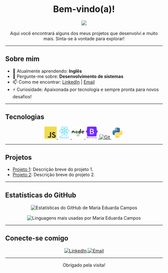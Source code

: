 <h1 align="center">Bem-vindo(a)!</h1>

<p align="center">
  <img src="https://readme-typing-svg.herokuapp.com?lines=Olá,+eu+sou+a+Maria+Eduarda+Oliveira+Campos;Tenho+17+anos;Desenvolvedora+de+Software;Bem-vindo+ao+meu+perfil+GitHub&center=true&width=600&height=50&color=FAB4F2">
</p>

<p align="center">
  Aqui você encontrará alguns dos meus projetos que desenvolvi e muito mais. Sinta-se à vontade para explorar!
</p>

---

## Sobre mim

- 🌱 Atualmente aprendendo: **Inglês**
- 💬 Pergunte-me sobre: **Desenvolvimento de sistemas**
- 📫 Como me encontrar: [LinkedIn](https://www.linkedin.com/in/maria-eduardameoc/) | [Email](mailto:mariaeduocampos@gmail.com)
- ⚡ Curiosidade: Apaixonada por tecnologia e sempre pronta para novos desafios!

---

## Tecnologias

<p align="center">
  <a href="https://developer.mozilla.org/en-US/docs/Web/JavaScript" target="_blank">
    <img src="https://raw.githubusercontent.com/devicons/devicon/master/icons/javascript/javascript-original.svg" alt="JavaScript" width="40" height="40"/>
  </a>
  <a href="https://reactjs.org/" target="_blank">
    <img src="https://raw.githubusercontent.com/devicons/devicon/master/icons/react/react-original-wordmark.svg" alt="React" width="40" height="40"/>
  </a>
  <a href="https://nodejs.org" target="_blank">
    <img src="https://raw.githubusercontent.com/devicons/devicon/master/icons/nodejs/nodejs-original-wordmark.svg" alt="Node.js" width="40" height="40"/>
  </a>
  <a href="https://getbootstrap.com" target="_blank">
    <img src="https://raw.githubusercontent.com/devicons/devicon/master/icons/bootstrap/bootstrap-plain-wordmark.svg" alt="Bootstrap" width="40" height="40"/>
  </a>
  <a href="https://git-scm.com/" target="_blank">
    <img src="https://www.vectorlogo.zone/logos/git-scm/git-scm-icon.svg" alt="Git" width="40" height="40"/>
  </a>
  <a href="https://www.python.org" target="_blank">
    <img src="https://raw.githubusercontent.com/devicons/devicon/master/icons/python/python-original.svg" alt="Python" width="40" height="40"/>
  </a>
</p>

---

## Projetos

- [Projeto 1](link-do-projeto): Descrição breve do projeto 1.
- [Projeto 2](link-do-projeto): Descrição breve do projeto 2.

---

## Estatísticas do GitHub

<p align="center">
  <img align="center" src="https://github-readme-stats.vercel.app/api?username=MariaEduardaCampos20&show_icons=true&theme=rose_pine&hide_border=true&bg_color=0D1117" alt="Estatísticas do GitHub de Maria Eduarda Campos"/>
</p>

<p align="center">
  <img align="center" src="https://github-readme-stats.vercel.app/api/top-langs?username=MariaEduardaCampos20&show_icons=true&theme=rose_pine&layout=compact&hide_border=true&bg_color=0D1117" alt="Linguagens mais usadas por Maria Eduarda Campos"/>
</p>

---

## Conecte-se comigo

<p align="center">
  <a href="https://www.linkedin.com/in/maria-eduardameoc/" target="blank">
    <img align="center" src="https://img.shields.io/badge/LinkedIn-Perfil-blue?style=for-the-badge&logo=linkedin" alt="LinkedIn"/>
  </a>
  <a href="mailto:mariaeduocampos@gmail.com" target="blank">
    <img align="center" src="https://img.shields.io/badge/Email-Contato-c14438?style=for-the-badge&logo=gmail&logoColor=white" alt="Email"/>
  </a>
</p>

---

<p align="center">
  Obrigado pela visita!
</p>
